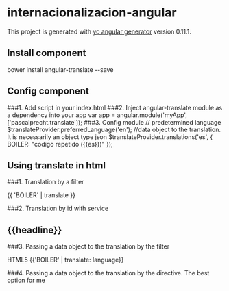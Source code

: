 # internacionalizacion-angular

This project is generated with [yo angular generator](https://github.com/yeoman/generator-angular)
version 0.11.1.

## Install component

bower install angular-translate --save

## Config component
###1. Add script in your index.html
       <script src="path/to/angular-translate.js"></script>
###2. Inject angular-translate module as a dependency into your app
       var app = angular.module('myApp', ['pascalprecht.translate']);
###3. Config module
      // predetermined language
      $translateProvider.preferredLanguage('en'); 
      //data object to the translation. It is necessarily an object type json
      $translateProvider.translations('es', {
        BOILER: "codigo repetido ({{es}})"
      });
## Using translate in html
###1. Translation by a filter
       <p>{{ 'BOILER' | translate }}</p>
###2. Translation by id with service
       <h2 id="{{headline}}">{{headline}}</h2>
###3. Passing a data object to the translation by the filter
       <p>HTML5 {{'BOILER' | translate: language}}</p>
###4. Passing a data object to the translation by the directive. The best option for me
       <p translate="BOILER" translate-values="{{language}}"></p>
